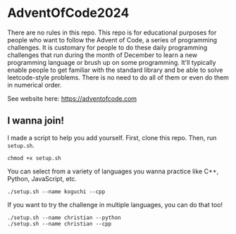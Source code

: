 # AdventOfCode2024

There are no rules in this repo.  This repo is for educational purposes for people who want to follow the Advent of Code, a series of programming challenges.  It is customary for people to do these daily programming challenges that run during the month of December to learn a new programming language or brush up on some programming.  It'll typically enable people to get familiar with the standard library and be able to solve leetcode-style problems.  There is no need to do all of them or even do them in numerical order.

See website here: https://adventofcode.com

## I wanna join!

I made a script to help you add yourself.  First, clone this repo.  Then, run `setup.sh`.

```
chmod +x setup.sh
```

You can select from a variety of languages you wanna practice like C++, Python, JavaScript, etc.

```
./setup.sh --name koguchi --cpp
```

If you want to try the challenge in multiple languages, you can do that too!

```
./setup.sh --name christian --python
./setup.sh --name christian --cpp
```

